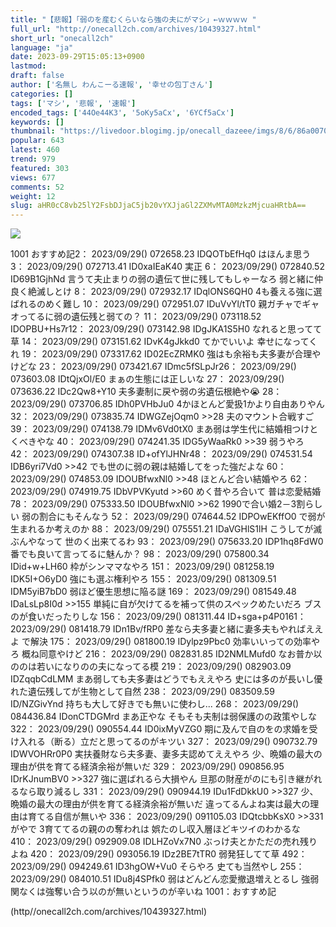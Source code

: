 ```yaml
---
title: "【悲報】「弱のを産むくらいなら強の夫にがマシ」←ｗｗｗｗ "
full_url: "http://onecall2ch.com/archives/10439327.html"
short_url: "onecall2ch"
language: "ja"
date: 2023-09-29T15:05:13+0900
lastmod: 
draft: false
author: ['名無し わんこーる速報', '幸せの包丁さん']
categories: []
tags: ['マシ', '悲報', '速報']
encoded_tags: ['44Oe44K3', '5oKy5aCx', '6YCf5aCx']
keywords: []
thumbnail: "https://livedoor.blogimg.jp/onecall_dazeee/imgs/8/6/86a00706-s.jpg"
popular: 643
latest: 460
trend: 979
featured: 303
views: 677
comments: 52
weight: 12
slug: aHR0cC8vb25lY2FsbDJjaC5jb20vYXJjaGl2ZXMvMTA0MzkzMjcuaHRtbA==
---
```


![](https://livedoor.blogimg.jp/onecall_dazeee/imgs/8/6/86a00706-s.jpg)

 1001 おすすめ記2： 2023/09/29() 072658.23 IDQOTbEfHq0 はほんま思う 3： 2023/09/29() 072713.41 ID0xaIEaK40 実正 6： 2023/09/29() 072840.52 ID69B1GjhNd 言うて夫止まりの弱の遺伝て世に残してもしゃーなろ 弱と緒に仲良く絶滅しとけ 8： 2023/09/29() 072932.17 IDqlONS6QH0 4も養える強に選ばれるのめく難し 10： 2023/09/29() 072951.07 IDuVvYl/tT0 親ガチャでギャオってるに弱の遺伝残と弱ての？ 11： 2023/09/29() 073118.52 IDOPBU+Hs7r12： 2023/09/29() 073142.98 IDgJKA1S5H0 なれると思ってて草 14： 2023/09/29() 073151.62 IDvK4gJkkd0 てかでいいよ 幸せになってくれ 19： 2023/09/29() 073317.62 ID02EcZRMK0 強はも余裕も夫多妻が合理やけどな 23： 2023/09/29() 073421.67 IDmc5fSLpJr26： 2023/09/29() 073603.08 IDtQjxOl/E0 まぁの生態には正しいな 27： 2023/09/29() 073636.22 IDc2Qw8+Y10 夫多妻制に戻や弱の劣遺伝根絶や😭 28： 2023/09/29() 073706.85 IDh0PVHbJu0 4かほとんど愛扱1かより自由ありやん 32： 2023/09/29() 073835.74 IDWGZejOqm0 >>28 夫のマウント合戦すご 39： 2023/09/29() 074138.79 IDMv6Vd0tX0 まあ弱は学生代に結婚相つけとくべきやな 40： 2023/09/29() 074241.35 IDG5yWaaRk0 >>39 弱うやろ 42： 2023/09/29() 074307.38 ID+ofYlJHNr48： 2023/09/29() 074531.54 IDB6yri7Vd0 >>42 でも世のに弱の親は結婚してをった強だよな 60： 2023/09/29() 074853.09 IDOUBfwxNl0 >>48 ほとんど合い結婚やろ 62： 2023/09/29() 074919.75 IDbVPVKyutd >>60 めく昔やろ合いて 普は恋愛結婚 78： 2023/09/29() 075333.50 IDOUBfwxNl0 >>62 1990で合い婚2－3割らしい 弱の割合にもそんなう 52： 2023/09/29() 074644.52 IDPOwEKffO0 で弱が生まれるか考えのか 88： 2023/09/29() 075551.21 IDaVGHlS1lH こうしてが滅ぶんやなって 世のく出来てるわ 93： 2023/09/29() 075633.20 IDP1hq8FdW0 番でも良いて言ってるに魅んか？ 98： 2023/09/29() 075800.34 IDid+w+LH60 枠がシンママなやろ 151： 2023/09/29() 081258.19 IDK5I+O6yD0 強にも選ぶ権利やろ 155： 2023/09/29() 081309.51 IDM5yiB7bD0 弱ほど優生思想に陥る謎 169： 2023/09/29() 081549.48 IDaLsLp8I0d >>155 単純に自が欠けてるを補って供のスペックめたいだろ ブスのが食いだったりしな 156： 2023/09/29() 081311.44 ID+sga+p4P0161： 2023/09/29() 081418.79 IDn1Bv/fRP0 差なら夫多妻と緒に妻多夫もやればええよ で解決 175： 2023/09/29() 081800.19 IDylpz9Pbc0 効率いいっての効率やろ 概ね同意やけど 216： 2023/09/29() 082831.85 ID2NMLMufd0 なお普か以ののは若いになりのの夫になってる模 219： 2023/09/29() 082903.09 IDZqqbCdLMM まあ弱しても夫多妻はどうでもええやろ 史には多のが長いし優れた遺伝残してが生物として自然 238： 2023/09/29() 083509.59 ID/NZGivYnd 持ちも大して好きでも無いに使わし... 268： 2023/09/29() 084436.84 IDonCTDGMrd まあ正やな そもそも夫制は弱保護のの政策やしな 322： 2023/09/29() 090554.44 ID0ixMyVZG0 期に及んで自のをの求婚を受け入れる（断る）立だと思ってるのがキツい 327： 2023/09/29() 090732.79 IDWVOHRr0P0 実扶養財なら夫多妻、妻多夫認めてええやろ 少、晩婚の最大の理由が供を育てる経済余裕が無いだ 329： 2023/09/29() 090856.95 IDrKJnumBV0 >>327 強に選ばれるら大損やん 旦那の財産がのにも引き継がれるなら取り減るし 331： 2023/09/29() 090944.19 IDu1FdDkkU0 >>327 少、晩婚の最大の理由が供を育てる経済余裕が無いだ 違ってるんよね実は最大の理由は育てる自信が無いや 336： 2023/09/29() 091105.03 IDQtcbbKsX0 >>331 がやで 3育ててるの親のの奪われは 娯たのし収入層ほどキツイのわかるな 410： 2023/09/29() 092909.08 IDLHZoVx7N0 ぶっけ夫とかただの売れ残りよね 420： 2023/09/29() 093056.19 IDz2BE7tTR0 弱発狂してて草 492： 2023/09/29() 094249.61 ID3hgOW+Vu0 そらやろ 史ても当然やし 255： 2023/09/29() 084010.51 IDu8j4SPfk0 弱はどんどん恋愛撤退増えとるし 強弱関なくは強奪い合う以のが無いというのが辛いね 1001：おすすめ記

(http//onecall2ch.com/archives/10439327.html)
